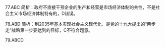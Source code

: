 77.ABC
简析：政府不直接干预企业的生产和经营是市场经济体制的共性，不是社会主义市场经济体制特有的，D错误。

78.ABD
简析：到2035年基本实现社会主义现代化，是党的十九大提出的“两步走”战略第一步要达到的目标，C不符合题意。

79.ABCD